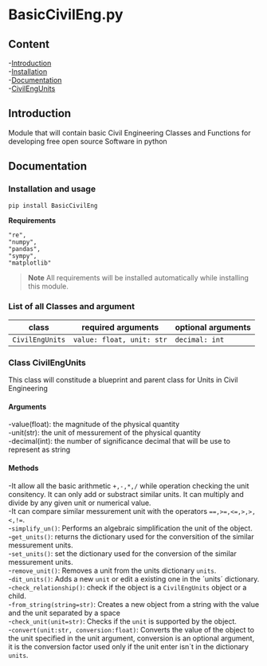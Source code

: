 # BasicCivilEng.py
## Content
-[Introduction](##Introductio)  <br />
-[Installation](##Installation)  <br />
-[Documentation](##Documentation)  <br />
    -[CivilEngUnits](###CivilEngUnits) <br />

## Introduction
Module that will contain basic Civil Engineering Classes and Functions for developing free open source Software in python
## Documentation
### Installation and usage
```
pip install BasicCivilEng
```

**Requirements**

```
"re",
"numpy",
"pandas",
"sympy",
"matplotlib"
```
> **Note** All requirements will be installed automatically while installing this module.
### List of all Classes and argument
| class | required arguments | optional arguments |
| -- | -- | -- |
| `CivilEngUnits` | `value: float, unit: str`  | `decimal: int` |

### Class CivilEngUnits
This class will constitude a blueprint and parent class for Units in Civil Engineering

#### Arguments
-value(float): the magnitude of the physical quantity  <br />
-unit(str): the unit of messurement of the physical quantity  <br />
-decimal(int): the number of significance decimal that will be use to represent as string  <br />

#### Methods
-It allow all the basic arithmetic `+,-,*,/` while operation checking the unit consitency. It can only add or substract similar units. It can multiply and divide by any given unit or numerical value.<br />
-It can compare similar messurement unit with the operators `==,>=,<=,>,>,<,!=`. <br />
-`simplify_un()`: Performs an algebraic simplification the unit of the object.<br />
-`get_units()`: returns the dictionary used for the conversition of the similar messurement units.<br />
-`set_units()`: set the dictionary used for the conversion of the similar messurement units.<br />
-`remove_unit()`: Removes a unit from the units dictionary `units`.<br />
-`dit_units()`: Adds  a new `unit` or edit a existing one in the ´units´ dictionary.<br />
-`check_relationship()`: check if the object is a `CivilEngUnits` object or a child.<br /> 
-`from_string(string=str)`: Creates a new object from a string with the value and the unit separated by a space <br />
-`check_unit(unit=str)`: Checks if the `unit` is supported by the object. <br />
-`convert(unit:str, conversion:float)`: Converts the value of the object to the unit specified in the unit argument, conversion is an optional argument, it is the conversion factor used only if the unit enter isn´t in the dictionary `units`.





   
